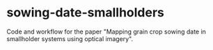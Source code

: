# sowing-date-smallholders
Code and workflow for the paper "Mapping grain crop sowing date in smallholder systems using optical imagery".
